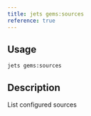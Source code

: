 ```yaml
---
title: jets gems:sources
reference: true
---
```


## Usage

    jets gems:sources

## Description

List configured sources


